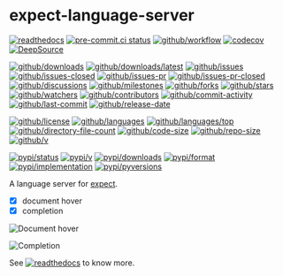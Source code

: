 # expect-language-server

[![readthedocs](https://shields.io/readthedocs/expect-language-server)](https://expect-language-server.readthedocs.io)
[![pre-commit.ci status](https://results.pre-commit.ci/badge/github/Freed-Wu/expect-language-server/main.svg)](https://results.pre-commit.ci/latest/github/Freed-Wu/expect-language-server/main)
[![github/workflow](https://github.com/Freed-Wu/expect-language-server/actions/workflows/main.yml/badge.svg)](https://github.com/Freed-Wu/expect-language-server/actions)
[![codecov](https://codecov.io/gh/Freed-Wu/expect-language-server/branch/main/graph/badge.svg)](https://codecov.io/gh/Freed-Wu/expect-language-server)
[![DeepSource](https://deepsource.io/gh/Freed-Wu/expect-language-server.svg/?show_trend=true)](https://deepsource.io/gh/Freed-Wu/expect-language-server)

[![github/downloads](https://shields.io/github/downloads/Freed-Wu/expect-language-server/total)](https://github.com/Freed-Wu/expect-language-server/releases)
[![github/downloads/latest](https://shields.io/github/downloads/Freed-Wu/expect-language-server/latest/total)](https://github.com/Freed-Wu/expect-language-server/releases/latest)
[![github/issues](https://shields.io/github/issues/Freed-Wu/expect-language-server)](https://github.com/Freed-Wu/expect-language-server/issues)
[![github/issues-closed](https://shields.io/github/issues-closed/Freed-Wu/expect-language-server)](https://github.com/Freed-Wu/expect-language-server/issues?q=is%3Aissue+is%3Aclosed)
[![github/issues-pr](https://shields.io/github/issues-pr/Freed-Wu/expect-language-server)](https://github.com/Freed-Wu/expect-language-server/pulls)
[![github/issues-pr-closed](https://shields.io/github/issues-pr-closed/Freed-Wu/expect-language-server)](https://github.com/Freed-Wu/expect-language-server/pulls?q=is%3Apr+is%3Aclosed)
[![github/discussions](https://shields.io/github/discussions/Freed-Wu/expect-language-server)](https://github.com/Freed-Wu/expect-language-server/discussions)
[![github/milestones](https://shields.io/github/milestones/all/Freed-Wu/expect-language-server)](https://github.com/Freed-Wu/expect-language-server/milestones)
[![github/forks](https://shields.io/github/forks/Freed-Wu/expect-language-server)](https://github.com/Freed-Wu/expect-language-server/network/members)
[![github/stars](https://shields.io/github/stars/Freed-Wu/expect-language-server)](https://github.com/Freed-Wu/expect-language-server/stargazers)
[![github/watchers](https://shields.io/github/watchers/Freed-Wu/expect-language-server)](https://github.com/Freed-Wu/expect-language-server/watchers)
[![github/contributors](https://shields.io/github/contributors/Freed-Wu/expect-language-server)](https://github.com/Freed-Wu/expect-language-server/graphs/contributors)
[![github/commit-activity](https://shields.io/github/commit-activity/w/Freed-Wu/expect-language-server)](https://github.com/Freed-Wu/expect-language-server/graphs/commit-activity)
[![github/last-commit](https://shields.io/github/last-commit/Freed-Wu/expect-language-server)](https://github.com/Freed-Wu/expect-language-server/commits)
[![github/release-date](https://shields.io/github/release-date/Freed-Wu/expect-language-server)](https://github.com/Freed-Wu/expect-language-server/releases/latest)

[![github/license](https://shields.io/github/license/Freed-Wu/expect-language-server)](https://github.com/Freed-Wu/expect-language-server/blob/main/LICENSE)
[![github/languages](https://shields.io/github/languages/count/Freed-Wu/expect-language-server)](https://github.com/Freed-Wu/expect-language-server)
[![github/languages/top](https://shields.io/github/languages/top/Freed-Wu/expect-language-server)](https://github.com/Freed-Wu/expect-language-server)
[![github/directory-file-count](https://shields.io/github/directory-file-count/Freed-Wu/expect-language-server)](https://github.com/Freed-Wu/expect-language-server)
[![github/code-size](https://shields.io/github/languages/code-size/Freed-Wu/expect-language-server)](https://github.com/Freed-Wu/expect-language-server)
[![github/repo-size](https://shields.io/github/repo-size/Freed-Wu/expect-language-server)](https://github.com/Freed-Wu/expect-language-server)
[![github/v](https://shields.io/github/v/release/Freed-Wu/expect-language-server)](https://github.com/Freed-Wu/expect-language-server)

[![pypi/status](https://shields.io/pypi/status/expect-language-server)](https://pypi.org/project/expect-language-server/#description)
[![pypi/v](https://shields.io/pypi/v/expect-language-server)](https://pypi.org/project/expect-language-server/#history)
[![pypi/downloads](https://shields.io/pypi/dd/expect-language-server)](https://pypi.org/project/expect-language-server/#files)
[![pypi/format](https://shields.io/pypi/format/expect-language-server)](https://pypi.org/project/expect-language-server/#files)
[![pypi/implementation](https://shields.io/pypi/implementation/expect-language-server)](https://pypi.org/project/expect-language-server/#files)
[![pypi/pyversions](https://shields.io/pypi/pyversions/expect-language-server)](https://pypi.org/project/expect-language-server/#files)

A language server for [expect](https://expect.sourceforge.net).

- [x] document hover
- [x] completion

![Document hover](https://github.com/Freed-Wu/expect-language-server/assets/32936898/1f3c0923-d404-4995-879c-32b523c0f668)

![Completion](https://github.com/Freed-Wu/expect-language-server/assets/32936898/179a14ca-f19f-4ce3-a714-08d658d204cb)

See
[![readthedocs](https://shields.io/readthedocs/expect-language-server)](https://expect-language-server.readthedocs.io)
to know more.
